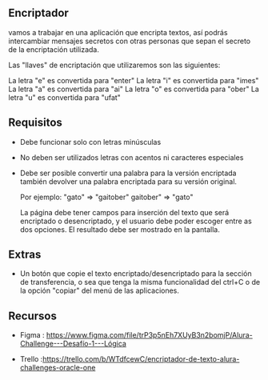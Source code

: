 ## Encriptador

vamos a trabajar en una aplicación que encripta textos, así podrás intercambiar mensajes secretos con otras personas que sepan el secreto de la encriptación utilizada.

Las "llaves" de encriptación que utilizaremos son las siguientes:

La letra "e" es convertida para "enter"
La letra "i" es convertida para "imes"
La letra "a" es convertida para "ai"
La letra "o" es convertida para "ober"
La letra "u" es convertida para "ufat"

## Requisitos
- Debe funcionar solo con letras minúsculas
- No deben ser utilizados letras con acentos ni caracteres especiales
- Debe ser posible convertir una palabra para la versión encriptada también devolver una palabra encriptada para su versión original.

	Por ejemplo:
	"gato" => "gaitober"
	gaitober" => "gato"

	La página debe tener campos para
	inserción del texto que será encriptado o desencriptado, y el usuario debe poder escoger entre as dos opciones.
	El resultado debe ser mostrado en la pantalla.


## Extras
- Un botón que copie el texto encriptado/desencriptado para la sección de transferencia, o sea que tenga la misma funcionalidad del ctrl+C o de la opción "copiar" del menú de las aplicaciones.


## Recursos

- Figma : https://www.figma.com/file/trP3p5nEh7XUyB3n2bomjP/Alura-Challenge---Desafío-1---Lógica

- Trello :https://trello.com/b/WTdfcewC/encriptador-de-texto-alura-challenges-oracle-one
